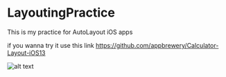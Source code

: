# LayoutingPractice

This is my practice for AutoLayout iOS apps

if you wanna try it use this link
https://github.com/appbrewery/Calculator-Layout-iOS13

![alt text](https://imgur.com/a/bwO1ufZ)
